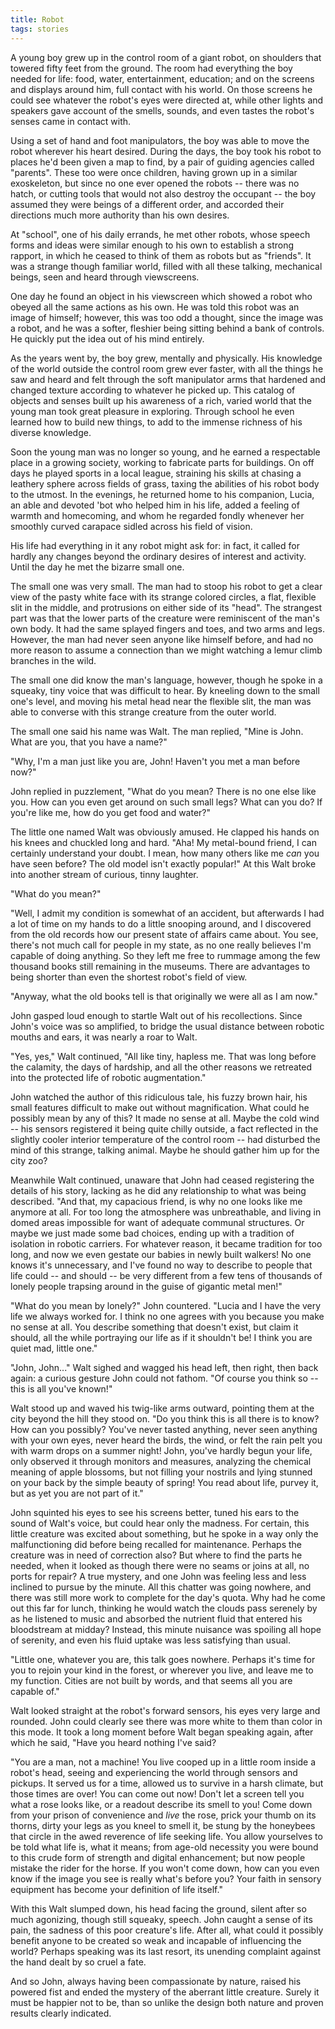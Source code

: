 ```yaml
---
title: Robot
tags: stories
---
```


A young boy grew up in the control room of a giant robot, on shoulders
that towered fifty feet from the ground.  The room had everything the
boy needed for life: food, water, entertainment, education; and on the
screens and displays around him, full contact with his world.  On those
screens he could see whatever the robot's eyes were directed at, while
other lights and speakers gave account of the smells, sounds, and even
tastes the robot's senses came in contact with.

Using a set of hand and foot manipulators, the boy was able to move the
robot wherever his heart desired.  During the days, the boy took his
robot to places he'd been given a map to find, by a pair of guiding
agencies called "parents".  These too were once children, having grown
up in a similar exoskeleton, but since no one ever opened the robots --
there was no hatch, or cutting tools that would not also destroy the
occupant -- the boy assumed they were beings of a different order, and
accorded their directions much more authority than his own desires.

At "school", one of his daily errands, he met other robots, whose speech
forms and ideas were similar enough to his own to establish a strong
rapport, in which he ceased to think of them as robots but as "friends".
It was a strange though familiar world, filled with all these talking,
mechanical beings, seen and heard through viewscreens.

One day he found an object in his viewscreen which showed a robot who
obeyed all the same actions as his own.  He was told this robot was an
image of himself; however, this was too odd a thought, since the image
was a robot, and he was a softer, fleshier being sitting behind a bank
of controls.  He quickly put the idea out of his mind entirely.

As the years went by, the boy grew, mentally and physically.  His
knowledge of the world outside the control room grew ever faster, with
all the things he saw and heard and felt through the soft manipulator
arms that hardened and changed texture according to whatever he picked
up.  This catalog of objects and senses built up his awareness of a
rich, varied world that the young man took great pleasure in exploring.
Through school he even learned how to build new things, to add to the
immense richness of his diverse knowledge.

Soon the young man was no longer so young, and he earned a respectable
place in a growing society, working to fabricate parts for buildings.
On off days he played sports in a local league, straining his skills at
chasing a leathery sphere across fields of grass, taxing the abilities
of his robot body to the utmost.  In the evenings, he returned home to
his companion, Lucia, an able and devoted 'bot who helped him in his
life, added a feeling of warmth and homecoming, and whom he regarded
fondly whenever her smoothly curved carapace sidled across his field of
vision.

His life had everything in it any robot might ask for: in fact, it
called for hardly any changes beyond the ordinary desires of interest
and activity.  Until the day he met the bizarre small one.

The small one was very small.  The man had to stoop his robot to get a
clear view of the pasty white face with its strange colored circles, a
flat, flexible slit in the middle, and protrusions on either side of its
"head".  The strangest part was that the lower parts of the creature
were reminiscent of the man's own body.  It had the same splayed fingers
and toes, and two arms and legs.  However, the man had never seen anyone
like himself before, and had no more reason to assume a connection than
we might watching a lemur climb branches in the wild.

The small one did know the man's language, however, though he spoke in a
squeaky, tiny voice that was difficult to hear.  By kneeling down to the
small one's level, and moving his metal head near the flexible slit, the
man was able to converse with this strange creature from the outer
world.

The small one said his name was Walt.  The man replied, "Mine is John.
What are you, that you have a name?"

"Why, I'm a man just like you are, John!  Haven't you met a man before
now?"

John replied in puzzlement, "What do you mean?  There is no one else
like you.  How can you even get around on such small legs?  What can you
do?  If you're like me, how do you get food and water?"

The little one named Walt was obviously amused.  He clapped his hands on
his knees and chuckled long and hard.  "Aha!  My metal-bound friend, I
can certainly understand your doubt.  I mean, how many others like me
*can* you have seen before?  The old model isn't exactly popular!"  At
this Walt broke into another stream of curious, tinny laughter.

"What do you mean?"

"Well, I admit my condition is somewhat of an accident, but afterwards I
had a lot of time on my hands to do a little snooping around, and I
discovered from the old records how our present state of affairs came
about.  You see, there's not much call for people in my state, as no one
really believes I'm capable of doing anything.  So they left me free to
rummage among the few thousand books still remaining in the museums.
There are advantages to being shorter than even the shortest robot's
field of view.

"Anyway, what the old books tell is that originally we were all as I am
now."

John gasped loud enough to startle Walt out of his recollections.  Since
John's voice was so amplified, to bridge the usual distance between
robotic mouths and ears, it was nearly a roar to Walt.

"Yes, yes," Walt continued, "All like tiny, hapless me.  That was long
before the calamity, the days of hardship, and all the other reasons we
retreated into the protected life of robotic augmentation."

John watched the author of this ridiculous tale, his fuzzy brown hair,
his small features difficult to make out without magnification.  What
could he possibly mean by any of this?  It made no sense at all.  Maybe
the cold wind -- his sensors registered it being quite chilly outside, a
fact reflected in the slightly cooler interior temperature of the
control room -- had disturbed the mind of this strange, talking animal.
Maybe he should gather him up for the city zoo?

Meanwhile Walt continued, unaware that John had ceased registering the
details of his story, lacking as he did any relationship to what was
being described.  "And that, my capacious friend, is why no one looks
like me anymore at all.  For too long the atmosphere was unbreathable,
and living in domed areas impossible for want of adequate communal
structures.  Or maybe we just made some bad choices, ending up with a
tradition of isolation in robotic carriers.  For whatever reason, it
became tradition for too long, and now we even gestate our babies in
newly built walkers!  No one knows it's unnecessary, and I've found no
way to describe to people that life could -- and should -- be very
different from a few tens of thousands of lonely people trapsing around
in the guise of gigantic metal men!"

"What do you mean by lonely?" John countered.  "Lucia and I have the
very life we always worked for.  I think no one agrees with you because
you make no sense at all.  You describe something that doesn't exist,
but claim it should, all the while portraying our life as if it
shouldn't be!  I think you are quiet mad, little one."

"John, John..." Walt sighed and wagged his head left, then right, then
back again: a curious gesture John could not fathom.  "Of course you
think so -- this is all you've known!"

Walt stood up and waved his twig-like arms outward, pointing them at the
city beyond the hill they stood on.  "Do you think this is all there is
to know?  How can you possibly?  You've never tasted anything, never
seen anything with your own eyes, never heard the birds, the wind, or
felt the rain pelt you with warm drops on a summer night!  John, you've
hardly begun your life, only observed it through monitors and measures,
analyzing the chemical meaning of apple blossoms, but not filling your
nostrils and lying stunned on your back by the simple beauty of spring!
You read about life, purvey it, but as yet you are not part of it."

John squinted his eyes to see his screens better, tuned his ears to the
sound of Walt's voice, but could hear only the madness.  For certain,
this little creature was excited about something, but he spoke in a way
only the malfunctioning did before being recalled for maintenance.
Perhaps the creature was in need of correction also?  But where to find
the parts he needed, when it looked as though there were no seams or
joins at all, no ports for repair?  A true mystery, and one John was
feeling less and less inclined to pursue by the minute.  All this
chatter was going nowhere, and there was still more work to complete for
the day's quota.  Why had he come out this far for lunch, thinking he
would watch the clouds pass serenely by as he listened to music and
absorbed the nutrient fluid that entered his bloodstream at midday?
Instead, this minute nuisance was spoiling all hope of serenity, and
even his fluid uptake was less satisfying than usual.

"Little one, whatever you are, this talk goes nowhere.  Perhaps it's
time for you to rejoin your kind in the forest, or wherever you live,
and leave me to my function.  Cities are not built by words, and that
seems all you are capable of."

Walt looked straight at the robot's forward sensors, his eyes very large
and rounded.  John could clearly see there was more white to them than
color in this mode.  It took a long moment before Walt began speaking
again, after which he said, "Have you heard nothing I've said?

"You are a man, not a machine!  You live cooped up in a little room
inside a robot's head, seeing and experiencing the world through sensors
and pickups.  It served us for a time, allowed us to survive in a harsh
climate, but those times are over!  You can come out now!  Don't let a
screen tell you what a rose looks like, or a readout describe its smell
to you!  Come down from your prison of convenience and *live* the rose,
prick your thumb on its thorns, dirty your legs as you kneel to smell
it, be stung by the honeybees that circle in the awed reverence of life
seeking life.  You allow yourselves to be told what life is, what it
means; from age-old necessity you were bound to this crude form of
strength and digital enhancement; but now people mistake the rider for
the horse.  If you won't come down, how can you even know if the image
you see is really what's before you?  Your faith in sensory equipment
has become your definition of life itself."

With this Walt slumped down, his head facing the ground, silent after so
much agonizing, though still squeaky, speech.  John caught a sense of
its pain, the sadness of this poor creature's life.  After all, what
could it possibly benefit anyone to be created so weak and incapable of
influencing the world?  Perhaps speaking was its last resort, its
unending complaint against the hand dealt by so cruel a fate.

And so John, always having been compassionate by nature, raised his
powered fist and ended the mystery of the aberrant little creature.
Surely it must be happier not to be, than so unlike the design both
nature and proven results clearly indicated.


